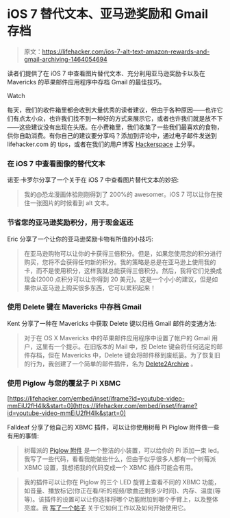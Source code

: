 # iOS 7 替代文本、亚马逊奖励和 Gmail 存档

> 原文：<https://lifehacker.com/ios-7-alt-text-amazon-rewards-and-gmail-archiving-1464054694>

读者们提供了在 iOS 7 中查看图片替代文本、充分利用亚马逊奖励卡以及在 Mavericks 的苹果邮件应用程序中存档 Gmail 的最佳技巧。

Watch

每天，我们的收件箱里都会收到大量优秀的读者建议，但由于各种原因——也许它们有点太小众，也许我们找不到一种好的方式来展示它，或者也许我们就是放不下——这些建议没有出现在头版。在小费箱里，我们收集了一些我们最喜欢的食物，供你自助消费。有你自己的建议要分享吗？添加到评论中，通过电子邮件发送到 lifehacker.com 的 tips，或者在我们的用户博客 [Hackerspace](http://hackerspace.lifehacker.com) 上分享。

### 在 iOS 7 中查看图像的替代文本

诺亚·卡罗尔分享了一个关于在 iOS 7 中查看图片替代文本的妙招:

> 我的@恐龙漫画体验刚刚得到了 200%的 awesomer。iOS 7 可以让你在按住一张图片的时候看到 alt 文本。

### 节省您的亚马逊奖励积分，用于现金返还

Eric 分享了一个让你的亚马逊奖励卡物有所值的小技巧:

> 在亚马逊购物可以让你的卡获得三倍积分。但是，如果您使用您的积分进行购买，您将不会获得任何新的积分。我的策略是总是在亚马逊上使用我的卡，而不是使用积分，这样我就总能获得三倍积分。然后，我将它们兑换成现金(2000 点积分可以让你得到 20 美元)。这是一个小小的建议，但是如果你从亚马逊上购买很多东西，它可以累积起来！

### 使用 Delete 键在 Mavericks 中存档 Gmail

Kent 分享了一种在 Mavericks 中获取 Delete 键以归档 Gmail 邮件的变通方法:

> 对于在 OS X Mavericks 中的苹果邮件应用程序中设置了帐户的 Gmail 用户，这里有一个提示。在旧版本的 Mail 中，按 Delete 键会将任何选定的邮件存档，但在 Mavericks 中，Delete 键会将邮件移到废纸篓。为了恢复旧的行为，我创建了一个简单的邮件插件，名为 [Delete2Archive](http://akgungor.com/2013/11/11/delete2archive-archive-gmail-messages-using-delete-key-os-x-mavericks-mail/) 。

### 使用 Piglow 与您的覆盆子 Pi XBMC

 [https://lifehacker.com/embed/inset/iframe?id=youtube-video-mmEiU2fH4Ik&start=0](https://lifehacker.com/embed/inset/iframe?id=youtube-video-mmEiU2fH4Ik&start=0) 

Falldeaf 分享了他自己的 XBMC 插件，可以让你使用树莓 Pi Piglow 附件做一些有用的事情:

> 树莓派的 [Piglow 附件](http://www.adafruit.com/products/1488) 是一个整洁的小装置，可以给你的 Pi 添加一束 led。我写了一些代码，看看我能做些什么，但由于似乎很多人都有一个树莓派 XBMC 设置，我想把我的代码变成一个 XBMC 插件可能会有用。

> 我的插件可以让你在 Piglow 的三个 LED 旋臂上查看不同的 XBMC 功能，如音量、播放标记(你正在看/听的视频/歌曲还剩多少时间)、内存、温度(等等)。该插件的设置可以让你选择将哪个功能附加到哪个手臂上，以及整体亮度。我 [写了一个帖子](http://falldeaf.com/2013/11/the-xbmc-piglow-information-display-addon/) 关于它如何工作以及如何开始使用它。